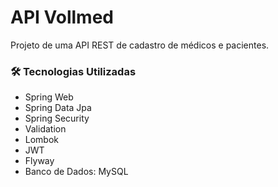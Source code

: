 # API Vollmed

Projeto de uma API REST de cadastro de médicos e pacientes.


### 🛠 Tecnologias Utilizadas

- Spring Web
- Spring Data Jpa
- Spring Security
- Validation
- Lombok
- JWT
- Flyway
- Banco de Dados: MySQL
